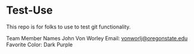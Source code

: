 # Test-Use
This repo is for folks to use to test git functionality.

Team Member Names
John Von Worley
Email: vonworlj@oregonstate.edu
Favorite Color: Dark Purple